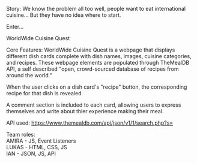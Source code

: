 Story:
We know the problem all too well, people want to eat international cuisine… But they have no idea where to start.

Enter…

WorldWide Cuisine Quest

Core Features:
WorldWide Cuisine Quest is a webpage that displays different dish cards complete with dish names, images, cuisine categories, and recipes. These webpage elements are populated through TheMealDB API, a self described "open, crowd-sourced database of recipes from around the world."

When the user clicks on a dish card's "recipe" button, the corresponding recipe for that dish is revealed.

A comment section is included to each card, allowing users to express themselves and write about thier experience making their meal.

API used:
https://www.themealdb.com/api/json/v1/1/search.php?s=


Team roles:    
AMIRA - JS, Event Listeners    
LUKAS - HTML, CSS, JS    
IAN - JSON, JS, API    